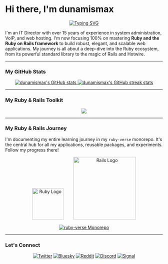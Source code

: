 # Hi there, I'm dunamismax

<p align="center">
  <a href="https://github.com/dunamismax">
    <img src="https://readme-typing-svg.herokuapp.com?font=Fira+Code&size=24&pause=1000&color=CC342D&center=true&vCenter=true&width=600&lines=IT+Director+%7C+Ruby+on+Rails+Developer;Mastering+Full-Stack+Web+Development;100%25+All-In+on+Ruby;Open-Source+%26+Self-Hosting+Advocate" alt="Typing SVG" />
  </a>
</p>

I'm an IT Director with over 15 years of experience in system administration, VoIP, and web hosting. I'm now focusing 100% on mastering **Ruby and the Ruby on Rails framework** to build robust, elegant, and scalable web applications. My journey is all about a deep-dive into the Ruby ecosystem, from its powerful standard library to the magic of Rails and Hotwire.

---

### My GitHub Stats

<p align="center">
  <a href="https://github.com/dunamismax">
    <img src="https://github-readme-stats.vercel.app/api?username=dunamismax&show_icons=true&theme=dracula&include_all_commits=true&count_private=true" alt="dunamismax's GitHub stats" />
  </a>
  <a href="https://github.com/dunamismax">
    <img src="https://github-readme-streak-stats.herokuapp.com/?user=dunamismax&theme=dracula" alt="dunamismax's GitHub streak stats" />
  </a>
</p>

---

### My Ruby & Rails Toolkit

<p align="center">
  <a href="https://skillicons.dev">
    <img src="https://skillicons.dev/icons?i=ruby,rails,tailwind,postgresql,sqlite,docker,git,github,nginx,vscode,raspberrypi,linux,debian,ubuntu,bash,powershell,typescript,html,css,nodejs" />
  </a>
</p>

---

### My Ruby & Rails Journey

I'm documenting my entire learning journey in my `ruby-verse` monorepo. It's the central hub for all my applications, reusable packages, and experiments. Follow my progress there!

<p align="center">
  <img src="https://upload.wikimedia.org/wikipedia/commons/thumb/7/73/Ruby_logo.svg/1200px-Ruby_logo.svg.png" alt="Ruby Logo" width="100"/>
  &nbsp;&nbsp;&nbsp;&nbsp;&nbsp;&nbsp;
  <img src="https://upload.wikimedia.org/wikipedia/commons/thumb/6/62/Ruby_On_Rails_Logo.svg/1200px-Ruby_On_Rails_Logo.svg.png" alt="Rails Logo" width="200"/>
</p>

<p align="center">
  <a href="https://github.com/dunamismax/ruby-verse">
    <img src="https://github-readme-stats.vercel.app/api/pin/?username=dunamismax&repo=ruby-verse&theme=dracula" alt="ruby-verse Monorepo" />
  </a>
</p>

---

### Let's Connect

<p align="center">
  <a href="https://twitter.com/dunamismax" target="_blank"><img src="https://img.shields.io/badge/Twitter-%231DA1F2.svg?&style=for-the-badge&logo=twitter&logoColor=white" alt="Twitter"></a>
  <a href="https://bsky.app/profile/dunamismax.bsky.social" target="_blank"><img src="https://img.shields.io/badge/Bluesky-blue?style=for-the-badge&logo=bluesky&logoColor=white" alt="Bluesky"></a>
  <a href="https://www.reddit.com/user/dunamismax" target="_blank"><img src="https://img.shields.io/badge/Reddit-%23FF4500.svg?&style=for-the-badge&logo=reddit&logoColor=white" alt="Reddit"></a>
  <a href="https://discord.com/users/dunamismax" target="_blank"><img src="https://img.shields.io/badge/Discord-dunamismax-7289DA.svg?style=for-the-badge&logo=discord&logoColor=white" alt="Discord"></a>
  <a href="https://signal.me/#p/+dunamismax.66" target="_blank"><img src="https://img.shields.io/badge/Signal-dunamismax.66-3A76F0.svg?style=for-the-badge&logo=signal&logoColor=white" alt="Signal"></a>
</p>
